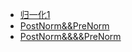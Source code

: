 - [归一化1](https://paddlepedia.readthedocs.io/en/latest/tutorials/deep_learning/normalization/basic_normalization.html)
- [PostNorm&&PreNorm](https://zhuanlan.zhihu.com/p/12228475399)
- [PostNorm&&&&PreNorm](https://kexue.fm/archives/9009)      